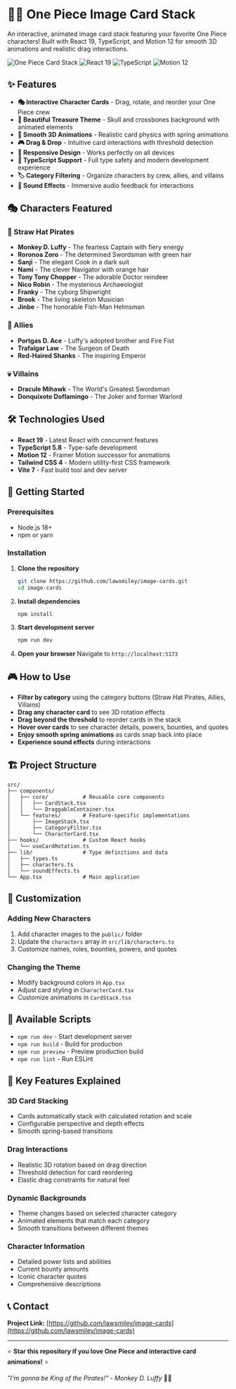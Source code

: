 # 🏴‍☠️ One Piece Image Card Stack

An interactive, animated image card stack featuring your favorite One Piece characters! Built with React 19, TypeScript, and Motion 12 for smooth 3D animations and realistic drag interactions.

![One Piece Card Stack](https://img.shields.io/badge/One%20Piece-Card%20Stack-orange?style=for-the-badge&logo=react)
![React 19](https://img.shields.io/badge/React-19-blue?style=for-the-badge&logo=react)
![TypeScript](https://img.shields.io/badge/TypeScript-5.8-blue?style=for-the-badge&logo=typescript)
![Motion 12](https://img.shields.io/badge/Motion-12-purple?style=for-the-badge)

## ✨ Features

- **🎭 Interactive Character Cards** - Drag, rotate, and reorder your One Piece crew
- **🎨 Beautiful Treasure Theme** - Skull and crossbones background with animated elements
- **🚀 Smooth 3D Animations** - Realistic card physics with spring animations
- **🎮 Drag & Drop** - Intuitive card interactions with threshold detection
- **📱 Responsive Design** - Works perfectly on all devices
- **🎯 TypeScript Support** - Full type safety and modern development experience
- **🏷️ Category Filtering** - Organize characters by crew, allies, and villains
- **🎵 Sound Effects** - Immersive audio feedback for interactions

## 🎭 Characters Featured

### 👒 Straw Hat Pirates
- **Monkey D. Luffy** - The fearless Captain with fiery energy
- **Roronoa Zoro** - The determined Swordsman with green hair
- **Sanji** - The elegant Cook in a dark suit
- **Nami** - The clever Navigator with orange hair
- **Tony Tony Chopper** - The adorable Doctor reindeer
- **Nico Robin** - The mysterious Archaeologist
- **Franky** - The cyborg Shipwright
- **Brook** - The living skeleton Musician
- **Jinbe** - The honorable Fish-Man Helmsman

### 🤝 Allies
- **Portgas D. Ace** - Luffy's adopted brother and Fire Fist
- **Trafalgar Law** - The Surgeon of Death
- **Red-Haired Shanks** - The inspiring Emperor

### 💀 Villains
- **Dracule Mihawk** - The World's Greatest Swordsman
- **Donquixote Doflamingo** - The Joker and former Warlord

## 🛠️ Technologies Used

- **React 19** - Latest React with concurrent features
- **TypeScript 5.8** - Type-safe development
- **Motion 12** - Framer Motion successor for animations
- **Tailwind CSS 4** - Modern utility-first CSS framework
- **Vite 7** - Fast build tool and dev server

## 🚀 Getting Started

### Prerequisites
- Node.js 18+ 
- npm or yarn

### Installation

1. **Clone the repository**
   ```bash
   git clone https://github.com/lawsmiley/image-cards.git
   cd image-cards
   ```

2. **Install dependencies**
   ```bash
   npm install
   ```

3. **Start development server**
   ```bash
   npm run dev
   ```

4. **Open your browser**
   Navigate to `http://localhost:5173`

## 🎮 How to Use

- **Filter by category** using the category buttons (Straw Hat Pirates, Allies, Villains)
- **Drag any character card** to see 3D rotation effects
- **Drag beyond the threshold** to reorder cards in the stack
- **Hover over cards** to see character details, powers, bounties, and quotes
- **Enjoy smooth spring animations** as cards snap back into place
- **Experience sound effects** during interactions

## 🏗️ Project Structure

```
src/
├── components/
│   ├── core/           # Reusable core components
│   │   ├── CardStack.tsx
│   │   └── DraggableContainer.tsx
│   └── features/       # Feature-specific implementations
│       ├── ImageStack.tsx
│       ├── CategoryFilter.tsx
│       └── CharacterCard.tsx
├── hooks/              # Custom React hooks
│   └── useCardRotation.ts
├── lib/                # Type definitions and data
│   ├── types.ts
│   ├── characters.ts
│   └── soundEffects.ts
└── App.tsx             # Main application
```

## 🎨 Customization

### Adding New Characters
1. Add character images to the `public/` folder
2. Update the `characters` array in `src/lib/characters.ts`
3. Customize names, roles, bounties, powers, and quotes

### Changing the Theme
- Modify background colors in `App.tsx`
- Adjust card styling in `CharacterCard.tsx`
- Customize animations in `CardStack.tsx`

## 📱 Available Scripts

- `npm run dev` - Start development server
- `npm run build` - Build for production
- `npm run preview` - Preview production build
- `npm run lint` - Run ESLint

## 🌟 Key Features Explained

### 3D Card Stacking
- Cards automatically stack with calculated rotation and scale
- Configurable perspective and depth effects
- Smooth spring-based transitions

### Drag Interactions
- Realistic 3D rotation based on drag direction
- Threshold detection for card reordering
- Elastic drag constraints for natural feel

### Dynamic Backgrounds
- Theme changes based on selected character category
- Animated elements that match each category
- Smooth transitions between different themes

### Character Information
- Detailed power lists and abilities
- Current bounty amounts
- Iconic character quotes
- Comprehensive descriptions

## 📞 Contact

**Project Link:** [https://github.com/lawsmiley/image-cards](https://github.com/lawsmiley/image-cards)

---

⭐ **Star this repository if you love One Piece and interactive card animations!** ⭐

*"I'm gonna be King of the Pirates!" - Monkey D. Luffy* 🏴‍☠️